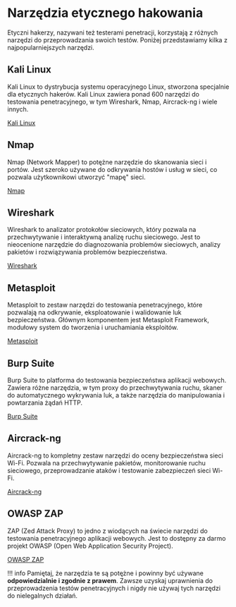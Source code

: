 # Narzędzia etycznego hakowania

Etyczni hakerzy, nazywani też testerami penetracji, korzystają z różnych narzędzi do przeprowadzania swoich testów. Poniżej przedstawiamy kilka z najpopularniejszych narzędzi.

## Kali Linux

Kali Linux to dystrybucja systemu operacyjnego Linux, stworzona specjalnie dla etycznych hakerów. Kali Linux zawiera ponad 600 narzędzi do testowania penetracyjnego, w tym Wireshark, Nmap, Aircrack-ng i wiele innych.

[Kali Linux](https://www.kali.org)

## Nmap

Nmap (Network Mapper) to potężne narzędzie do skanowania sieci i portów. Jest szeroko używane do odkrywania hostów i usług w sieci, co pozwala użytkownikowi utworzyć "mapę" sieci.

[Nmap](https://nmap.org)

## Wireshark

Wireshark to analizator protokołów sieciowych, który pozwala na przechwytywanie i interaktywną analizę ruchu sieciowego. Jest to nieocenione narzędzie do diagnozowania problemów sieciowych, analizy pakietów i rozwiązywania problemów bezpieczeństwa.

[Wireshark](https://www.wireshark.org)

## Metasploit

Metasploit to zestaw narzędzi do testowania penetracyjnego, które pozwalają na odkrywanie, eksploatowanie i walidowanie luk bezpieczeństwa. Głównym komponentem jest Metasploit Framework, modułowy system do tworzenia i uruchamiania eksploitów.

[Metasploit](https://www.metasploit.com)

## Burp Suite

Burp Suite to platforma do testowania bezpieczeństwa aplikacji webowych. Zawiera różne narzędzia, w tym proxy do przechwytywania ruchu, skaner do automatycznego wykrywania luk, a także narzędzia do manipulowania i powtarzania żądań HTTP.

[Burp Suite](https://portswigger.net/burp)

## Aircrack-ng

Aircrack-ng to kompletny zestaw narzędzi do oceny bezpieczeństwa sieci Wi-Fi. Pozwala na przechwytywanie pakietów, monitorowanie ruchu sieciowego, przeprowadzanie ataków i testowanie zabezpieczeń sieci Wi-Fi.

[Aircrack-ng](https://www.aircrack-ng.org)

## OWASP ZAP

ZAP (Zed Attack Proxy) to jedno z wiodących na świecie narzędzi do testowania penetracyjnego aplikacji webowych. Jest to dostępny za darmo projekt OWASP (Open Web Application Security Project).

[OWASP ZAP](https://www.zaproxy.org)

!!! info
	 Pamiętaj, że narzędzia te są potężne i powinny być używane **odpowiedzialnie i zgodnie z prawem**. Zawsze uzyskaj uprawnienia do przeprowadzenia testów penetracyjnych i nigdy nie używaj tych narzędzi do nielegalnych działań.
